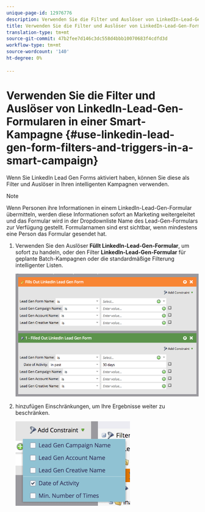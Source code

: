 ```yaml
---
unique-page-id: 12976776
description: Verwenden Sie die Filter und Auslöser von LinkedIn-Lead-Gen-Formularen in einer intelligenten Kampagne - Marketing-Dokumente - Produktdokumentation
title: Verwenden Sie die Filter und Auslöser von LinkedIn-Lead-Gen-Formularen in einer intelligenten Kampagne
translation-type: tm+mt
source-git-commit: 47b2fee7d146c3dc558d4bbb10070683f4cdfd3d
workflow-type: tm+mt
source-wordcount: '140'
ht-degree: 0%

---
```



# Verwenden Sie die Filter und Auslöser von LinkedIn-Lead-Gen-Formularen in einer Smart-Kampagne {#use-linkedin-lead-gen-form-filters-and-triggers-in-a-smart-campaign}

Wenn Sie LinkedIn Lead Gen Forms aktiviert haben, können Sie diese als Filter und Auslöser in Ihren intelligenten Kampagnen verwenden.

>[!NOTE]
>
>Wenn Personen ihre Informationen in einem LinkedIn-Lead-Gen-Formular übermitteln, werden diese Informationen sofort an Marketing weitergeleitet und das Formular wird in der Dropdownliste Name des Lead-Gen-Formulars zur Verfügung gestellt. Formularnamen sind erst sichtbar, wenn mindestens eine Person das Formular gesendet hat.

1. Verwenden Sie den Auslöser **Füllt LinkedIn-Lead-Gen-Formular**, um sofort zu handeln, oder den Filter **LinkedIn-Lead-Gen-Formular** für geplante Batch-Kampagnen oder die standardmäßige Filterung intelligenter Listen.

   ![](assets/screen-shot-2017-03-29-at-2.38.03-pm.png)

1. hinzufügen Einschränkungen, um Ihre Ergebnisse weiter zu beschränken.

   ![](assets/lead-gen-constraints.png)

